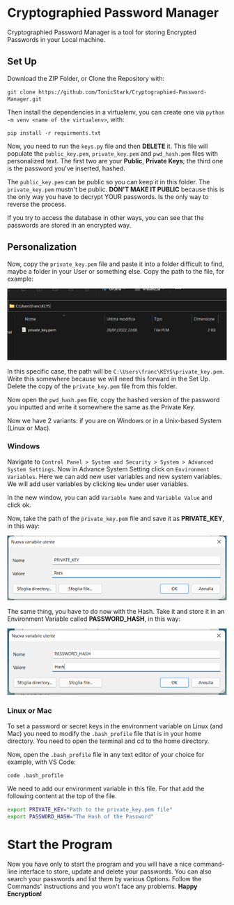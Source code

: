 # Cryptographied Password Manager
Cryptographied Password Manager is a tool for storing Encrypted Passwords in your Local machine. 

## Set Up
Download the ZIP Folder, or Clone the Repository with:
```
git clone https://github.com/TonicStark/Cryptographied-Password-Manager.git
```

Then install the dependencies in a virtualenv, you can create one via `python -m venv <name of the virtualenv>`, with:
```
pip install -r requirments.txt
```

Now, you need to run the `keys.py` file and then **DELETE** it. This file will populate the `public_key.pem`, `private_key.pem` and `pwd_hash.pem` files with personalized text. The first two are your **Public**, **Private Keys**; the third one is the password you've inserted, hashed.

The `public_key.pem` can be public so you can keep it in this folder. The `private_key.pem` mustn't be public. **DON'T MAKE IT PUBLIC** because this is the only way you have to decrypt YOUR passwords. Is the only way to reverse the process.

If you try to access the database in other ways, you can see that the passwords are stored in an encrypted way.

## Personalization
Now, copy the `private_key.pem` file and paste it into a folder difficult to find, maybe a folder in your User or something else. Copy the path to the file, for example:

![path example](img/path.png)

In this specific case, the path will be `C:\Users\franc\KEYS\private_key.pem`. Write this somewhere because we will need this forward in the Set Up. Delete the copy of the `private_key.pem` file from this folder.

Now open the `pwd_hash.pem` file, copy the hashed version of the password you inputted and write it somewhere the same as the Private Key.

Now we have 2 variants: if you are on Windows or in a Unix-based System (Linux or Mac).

### Windows
Navigate to `Control Panel > System and Security > System > Advanced System Settings`. Now in Advance System Setting click on `Environment Variables`.
Here we can add new user variables and new system variables. We will add user variables by clicking `New` under user variables.

In the new window, you can add `Variable Name` and `Variable Value` and click ok.

Now, take the path of the `private_key.pem` file and save it as **PRIVATE_KEY**, in this way:

![key_storing_example](img/private_key.png)

The same thing, you have to do now with the Hash. Take it and store it in an Environment Variable called **PASSWORD_HASH**, in this way:

![password_hash_example](img/pwd_hash.png)

### Linux or Mac
To set a password or secret keys in the environment variable on Linux (and Mac) you need to modify the `.bash_profile` file that is in your home directory. You need to open the terminal and cd to the home directory.

Now, open the `.bash_profile` file in any text editor of your choice for example, with VS Code:
```
code .bash_profile
```
We need to add our environment variable in this file. For that add the following content at the top of the file.
```bash
export PRIVATE_KEY="Path to the private_key.pem file"
export PASSWORD_HASH="The Hash of the Password"
```

# Start the Program
Now you have only to start the program and you will have a nice command-line interface to store, update and delete your passwords. You can also search your passwords and list them by various Options. Follow the Commands' instructions and you won't face any problems. **Happy Encryption!**